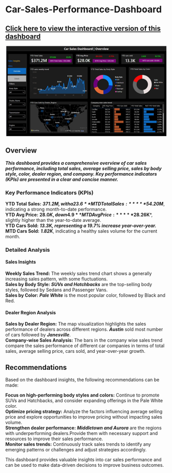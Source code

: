# Car-Sales-Performance-Dashboard

## [Click here to view the interactive version of this dashboard](https://app.powerbi.com/view?r=eyJrIjoiOWZiYzNhMTgtNDBjNy00NjI3LWEzYTAtMDdlNWU3MTk5MzBhIiwidCI6ImRmODY3OWNkLWE4MGUtNDVkOC05OWFjLWM4M2VkN2ZmOTVhMCJ9)<br>

![alt text](https://github.com/k-for-karthik/Car-Sales-Performance-Dashboard/blob/b0c9b33a5f017c320bc54e4301591af4eac64ed3/car%20sales.jpg)<br>

## Overview<br>
***This dashboard provides a comprehensive overview of car sales performance, including total sales, average selling price, sales by body style, color, dealer region, and company. Key performance indicators (KPIs) are presented in a clear and concise manner.***<br>

### Key Performance Indicators (KPIs)<br>
**YTD Total Sales:** ***$371.2M, with a 23.6% increase*** compared to the same period last year.<br>
**MTD Total Sales:** ***$54.20M***, indicating a strong month-to-date performance.<br>
**YTD Avg Price:** **$28.0K, down 4.9%*** compared to the previous year.<br>
**MTD Avg Price:** ***$28.26K***, slightly higher than the year-to-date average.<br>
**YTD Cars Sold:** ***13.3K, representing a 19.7% increase year-over-year.***<br>
**MTD Cars Sold:** ***1.82K***, indicating a healthy sales volume for the current month.<br>

### Detailed Analysis<br>

#### Sales Insights<br>

**Weekly Sales Trend:** The weekly sales trend chart shows a generally increasing sales pattern, with some fluctuations.<br>
**Sales by Body Style:** ***SUVs and Hatchbacks*** are the top-selling body styles, followed by Sedans and Passenger Vans.<br>
**Sales by Color:** ***Pale White*** is the most popular color, followed by Black and Red.<br>

#### Dealer Region Analysis<br>

**Sales by Dealer Region:** The map visualization highlights the sales performance of dealers across different regions. ***Austin*** sold most number of cars followed by ***Janesville***.<br>
**Company-wise Sales Analysis:** The bars in the company wise sales trend compare the sales performance of different car companies in terms of total sales, average selling price, cars sold, and year-over-year growth.<br>

## Recommendations<br>

Based on the dashboard insights, the following recommendations can be made:<br>

**Focus on high-performing body styles and colors:** Continue to promote SUVs and Hatchbacks, and consider expanding offerings in the Pale White color.<br>
**Optimize pricing strategy:** Analyze the factors influencing average selling price and explore opportunities to improve pricing without impacting sales volume.<br>
**Strengthen dealer performance:** ***Middletown and Aurora*** are the regions with underperforming dealers.Provide them with necessary support and resources to improve their sales performance.<br>
**Monitor sales trends:** Continuously track sales trends to identify any emerging patterns or challenges and adjust strategies accordingly.<br>

This dashboard provides valuable insights into car sales performance and can be used to make data-driven decisions to improve business outcomes.
